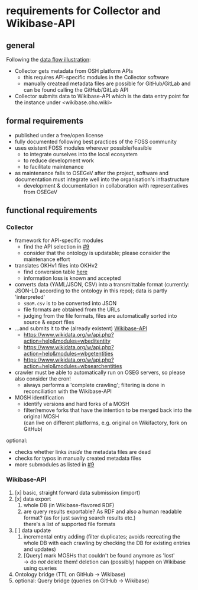 <!--
SPDX-FileCopyrightText: 2020 Martin Häuer <martin.haeuer@ose-germany.de>

SPDX-License-Identifier: GPL-3.0-or-later
-->

# requirements for Collector and Wikibase-API

## general

Following the [data flow illustration](illustrations/dataflow-principle.svg):

- Collector gets metadata from OSH platform APIs
  - this requires API-specific modules in the Collector software
  - manually createad metadata files are possible for GitHub/GitLab and can be found calling the GitHub/GitLab API
- Collector submits data to Wikibase-API which is the data entry point for the instance under <wikibase.oho.wiki>

## formal requirements

- published under a free/open license
- fully documented following best practices of the FOSS community
- uses existent FOSS modules wherever possible/feasible
  - to integrate ourselves into the local ecosystem
  - to reduce development work
  - to facilitate maintenance
- as maintenance falls to OSEGeV after the project, software and documentation
  must integrate well into the organisation's infrastructure
  - development & documentation in collaboration with representatives from OSEGeV

## functional requirements

### Collector

- framework for API-specific modules
  - find the API selection in [#9](https://github.com/iop-alliance/OpenKnowHow/issues/9)
  - consider that the ontology is updatable;
    please consider the maintenance effort
- translates OKHv1 files into OKHv2
  - find conversion table [here](changelog-OKHv1.md)
  - information loss is known and accepted
- converts data (YAML/JSON, CSV) into a transmittable format
  (currently: JSON-LD according to the ontology in this repo);
  data is partly 'interpreted'
  - `sBoM.csv` is to be converted into JSON
  - file formats are obtained from the URLs
  - judging from the file formats, files are automatically sorted into source & export files
- …and submits it to the (already existent) [Wikibase-API](#wikibase-api)
  - <https://www.wikidata.org/w/api.php?action=help&modules=wbeditentity>
  - <https://www.wikidata.org/w/api.php?action=help&modules=wbgetentities>
  - <https://www.wikidata.org/w/api.php?action=help&modules=wbsearchentities>
- crawler must be able to automatically run on OSEG servers, so please also consider the cron!
  - always performs a 'complete crawling';
    filtering is done in reconciliation with the Wikibase-API
- MOSH identification
  - identify versions and hard forks of a MOSH
  - filter/remove forks that have the intention to be merged back into the original MOSH\
    (can live on different platforms, e.g. original on Wikifactory, fork on GitHub)

optional:

- checks whether links _inside_ the metadata files are dead
- checks for typos in manually created metadata files
- more submodules as listed in [#9](https://github.com/iop-alliance/OpenKnowHow/issues/9)

### Wikibase-API

1. [x] basic, straight forward data submission (import)
2. [x] data export
   1. whole DB (in Wikibase-flavored RDF)
   2. are query results exportable? As RDF and also a human readable format?
      (as for just saving search results etc.)\
      there's a list of supported file formats
3. [ ] data update
   1. incremental entry adding (filter duplicates; avoids recreating the whole DB with each crawling by checking the DB for
    existing entries and updates)
   2. [Query] mark MOSHs that couldn't be found anymore as 'lost'\
      → do _not_ delete them! deletion can (possibly) happen on Wikibase using queries
4. Ontology bridge (TTL on GitHub → Wikibase)
5. optional: Query bridge (queries on GitHub → Wikibase)
